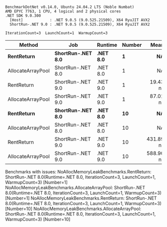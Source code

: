```

BenchmarkDotNet v0.14.0, Ubuntu 24.04.2 LTS (Noble Numbat)
AMD EPYC 7763, 1 CPU, 4 logical and 2 physical cores
.NET SDK 9.0.300
  [Host]            : .NET 9.0.5 (9.0.525.21509), X64 RyuJIT AVX2
  ShortRun-.NET 9.0 : .NET 9.0.5 (9.0.525.21509), X64 RyuJIT AVX2

IterationCount=3  LaunchCount=1  WarmupCount=3  

```
| Method            | Job               | Runtime  | Number | Mean      | Error     | StdDev   | Min       | Max       | Allocated |
|------------------ |------------------ |--------- |------- |----------:|----------:|---------:|----------:|----------:|----------:|
| **RentReturn**        | **ShortRun-.NET 8.0** | **.NET 8.0** | **1**      |        **NA** |        **NA** |       **NA** |        **NA** |        **NA** |        **NA** |
| AllocateArrayPool | ShortRun-.NET 8.0 | .NET 8.0 | 1      |        NA |        NA |       NA |        NA |        NA |        NA |
| RentReturn        | ShortRun-.NET 9.0 | .NET 9.0 | 1      |  19.43 ns |  0.771 ns | 0.042 ns |  19.40 ns |  19.48 ns |         - |
| AllocateArrayPool | ShortRun-.NET 9.0 | .NET 9.0 | 1      |  87.01 ns |  1.475 ns | 0.081 ns |  86.92 ns |  87.08 ns |         - |
| **RentReturn**        | **ShortRun-.NET 8.0** | **.NET 8.0** | **10**     |        **NA** |        **NA** |       **NA** |        **NA** |        **NA** |        **NA** |
| AllocateArrayPool | ShortRun-.NET 8.0 | .NET 8.0 | 10     |        NA |        NA |       NA |        NA |        NA |        NA |
| RentReturn        | ShortRun-.NET 9.0 | .NET 9.0 | 10     | 431.89 ns | 29.016 ns | 1.590 ns | 430.32 ns | 433.50 ns |         - |
| AllocateArrayPool | ShortRun-.NET 9.0 | .NET 9.0 | 10     | 588.90 ns | 84.089 ns | 4.609 ns | 585.92 ns | 594.21 ns |         - |

Benchmarks with issues:
  NoAllocMemoryLeakBenchmarks.RentReturn: ShortRun-.NET 8.0(Runtime=.NET 8.0, IterationCount=3, LaunchCount=1, WarmupCount=3) [Number=1]
  NoAllocMemoryLeakBenchmarks.AllocateArrayPool: ShortRun-.NET 8.0(Runtime=.NET 8.0, IterationCount=3, LaunchCount=1, WarmupCount=3) [Number=1]
  NoAllocMemoryLeakBenchmarks.RentReturn: ShortRun-.NET 8.0(Runtime=.NET 8.0, IterationCount=3, LaunchCount=1, WarmupCount=3) [Number=10]
  NoAllocMemoryLeakBenchmarks.AllocateArrayPool: ShortRun-.NET 8.0(Runtime=.NET 8.0, IterationCount=3, LaunchCount=1, WarmupCount=3) [Number=10]
